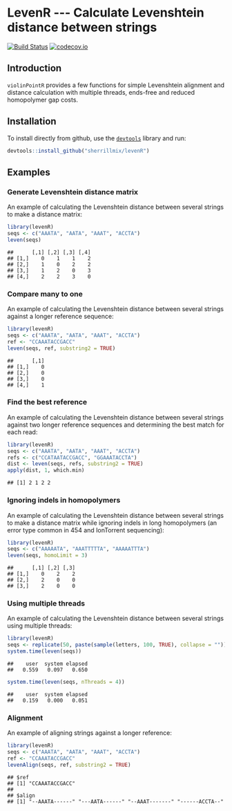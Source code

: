 # LevenR --- Calculate Levenshtein distance between strings

[![Build Status](https://travis-ci.org/sherrillmix/levenR.svg?branch=master)](https://travis-ci.org/sherrillmix/levenR)
[![codecov.io](https://codecov.io/github/sherrillmix/levenR/coverage.svg?branch=master)](https://codecov.io/github/sherrillmix/levenR?branch=master)

## Introduction

`violinPointR` provides a few functions for simple Levenshtein alignment and distance calculation with multiple threads, ends-free and reduced homopolymer gap costs.

## Installation
To install directly from github, use the [<code>devtools</code>](https://github.com/hadley/devtools) library and run:

```r
devtools::install_github("sherrillmix/levenR")
```

## Examples

### Generate Levenshtein distance matrix

An example of calculating the Levenshtein distance between several strings to make a distance matrix:

```r
library(levenR)
seqs <- c("AAATA", "AATA", "AAAT", "ACCTA")
leven(seqs)
```

```
##      [,1] [,2] [,3] [,4]
## [1,]    0    1    1    2
## [2,]    1    0    2    2
## [3,]    1    2    0    3
## [4,]    2    2    3    0
```

### Compare many to one

An example of calculating the Levenshtein distance between several strings against a longer reference sequence:

```r
library(levenR)
seqs <- c("AAATA", "AATA", "AAAT", "ACCTA")
ref <- "CCAAATACCGACC"
leven(seqs, ref, substring2 = TRUE)
```

```
##      [,1]
## [1,]    0
## [2,]    0
## [3,]    0
## [4,]    1
```

### Find the best reference

An example of calculating the Levenshtein distance between several strings against two longer reference sequences and determining the best match for each read:

```r
library(levenR)
seqs <- c("AAATA", "AATA", "AAAT", "ACCTA")
refs <- c("CCATAATACCGACC", "GGAAATACCTA")
dist <- leven(seqs, refs, substring2 = TRUE)
apply(dist, 1, which.min)
```

```
## [1] 2 1 2 2
```

### Ignoring indels in homopolymers
An example of calculating the Levenshtein distance between several strings to make a distance matrix while ignoring indels in long homopolymers (an error type common in 454 and IonTorrent sequencing):

```r
library(levenR)
seqs <- c("AAAAATA", "AAATTTTTA", "AAAAATTTA")
leven(seqs, homoLimit = 3)
```

```
##      [,1] [,2] [,3]
## [1,]    0    2    2
## [2,]    2    0    0
## [3,]    2    0    0
```

### Using multiple threads 
An example of calculating the Levenshtein distance between several strings using multiple threads:

```r
library(levenR)
seqs <- replicate(50, paste(sample(letters, 100, TRUE), collapse = ""))
system.time(leven(seqs))
```

```
##    user  system elapsed 
##   0.559   0.097   0.650
```

```r
system.time(leven(seqs, nThreads = 4))
```

```
##    user  system elapsed 
##   0.159   0.000   0.051
```


### Alignment

An example of aligning strings against a longer reference:

```r
library(levenR)
seqs <- c("AAATA", "AATA", "AAAT", "ACCTA")
ref <- "CCAAATACCGACC"
levenAlign(seqs, ref, substring2 = TRUE)
```

```
## $ref
## [1] "CCAAATACCGACC"
## 
## $align
## [1] "--AAATA------" "---AATA------" "--AAAT-------" "------ACCTA--"
```



